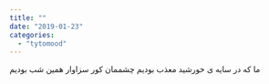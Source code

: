 ```yaml
---
title: ""
date: "2019-01-23"
categories: 
  - "tytomood"
---
```


ما که در سایه ی خورشید معذب بودیم چشممان کور سزاوار همین شب بودیم
